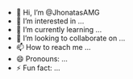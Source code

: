 - 👋 Hi, I’m @JhonatasAMG
- 👀 I’m interested in ...
- 🌱 I’m currently learning ...
- 💞️ I’m looking to collaborate on ...
- 📫 How to reach me ...
- 😄 Pronouns: ...
- ⚡ Fun fact: ...

<!---
JhonatasAMG/JhonatasAMG is a ✨ special ✨ repository because its `README.md` (this file) appears on your GitHub profile.
You can click the Preview link to take a look at your changes.
--->
